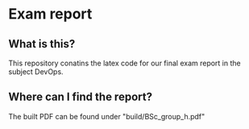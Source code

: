 # Exam report

## What is this?

This repository conatins the latex code for our final exam report in the subject DevOps.

## Where can I find the report?

The built PDF can be found under "build/BSc_group_h.pdf"
